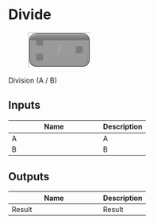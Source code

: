 # Divide

<div align="left" data-full-width="false">

<figure><img src="../../../../.gitbook/assets/Divide.png" alt=""><figcaption></figcaption></figure>

</div>

Division (A / B)

## Inputs

<table><thead><tr><th width="170">Name</th><th>Description</th></tr></thead><tbody><tr><td>A</td><td>A</td></tr><tr><td>B</td><td>B</td></tr></tbody></table>

## Outputs

<table><thead><tr><th width="170">Name</th><th>Description</th></tr></thead><tbody><tr><td>Result</td><td>Result</td></tr></tbody></table>

